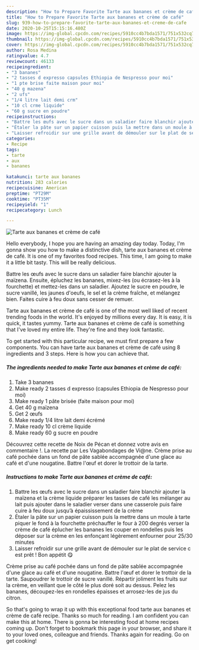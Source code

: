 ```yaml
---
description: "How to Prepare Favorite Tarte aux bananes et crème de café"
title: "How to Prepare Favorite Tarte aux bananes et crème de café"
slug: 939-how-to-prepare-favorite-tarte-aux-bananes-et-creme-de-cafe
date: 2020-10-25T15:15:16.480Z
image: https://img-global.cpcdn.com/recipes/5910cc4b7bda1571/751x532cq70/tarte-aux-bananes-et-creme-de-cafe-photo-principale-de-la-recette.jpg
thumbnail: https://img-global.cpcdn.com/recipes/5910cc4b7bda1571/751x532cq70/tarte-aux-bananes-et-creme-de-cafe-photo-principale-de-la-recette.jpg
cover: https://img-global.cpcdn.com/recipes/5910cc4b7bda1571/751x532cq70/tarte-aux-bananes-et-creme-de-cafe-photo-principale-de-la-recette.jpg
author: Rosa Medina
ratingvalue: 4.7
reviewcount: 46133
recipeingredient:
- "3 bananes"
- "2 tasses d expresso capsules Ethiopia de Nespresso pour moi"
- "1 pte brise faite maison pour moi"
- "40 g mazena"
- "2 ufs"
- "1/4 litre lait demi crm"
- "10 cl crme liquide"
- "60 g sucre en poudre"
recipeinstructions:
- "Battre les œufs avec le sucre dans un saladier faire blanchir ajouter la maïzena et la crème liquide préparer les tasses de café les mélanger au lait puis ajouter dans le saladier verser dans une casserole puis faire cuire à feu doux jusqu’à épaississement de la crème"
- "Étaler la pâte sur un papier cuisson puis la mettre dans un moule à tarte piquer le fond à la fourchette préchauffer le four à 200 degrés verser la crème de café éplucher les bananes les couper en rondelles puis les déposer sur la crème en les enfonçant légèrement enfourner pour 25/30 minutes"
- "Laisser refroidir sur une grille avant de démouler sur le plat de service c est prêt ! Bon appétit 😋"
categories:
- Recipe
tags:
- tarte
- aux
- bananes

katakunci: tarte aux bananes 
nutrition: 283 calories
recipecuisine: American
preptime: "PT29M"
cooktime: "PT35M"
recipeyield: "1"
recipecategory: Lunch

---
```



![Tarte aux bananes et crème de café](https://img-global.cpcdn.com/recipes/5910cc4b7bda1571/751x532cq70/tarte-aux-bananes-et-creme-de-cafe-photo-principale-de-la-recette.jpg)

Hello everybody, I hope you are having an amazing day today. Today, I'm gonna show you how to make a distinctive dish, tarte aux bananes et crème de café. It is one of my favorites food recipes. This time, I am going to make it a little bit tasty. This will be really delicious.

Battre les œufs avec le sucre dans un saladier faire blanchir ajouter la maïzena. Ensuite, épluchez les bananes, mixez-les (ou écrasez-les à la fourchette) et mettez-les dans un saladier. Ajoutez le sucre en poudre, le sucre vanillé, les jaunes d&#39;oeufs, le sel et la crème fraîche, et mélangez bien. Faites cuire à feu doux sans cesser de remuer.

Tarte aux bananes et crème de café is one of the most well liked of recent trending foods in the world. It's enjoyed by millions every day. It is easy, it is quick, it tastes yummy. Tarte aux bananes et crème de café is something that I've loved my entire life. They're fine and they look fantastic.


To get started with this particular recipe, we must first prepare a few components. You can have tarte aux bananes et crème de café using 8 ingredients and 3 steps. Here is how you can achieve that.

<!--inarticleads1-->

##### The ingredients needed to make Tarte aux bananes et crème de café:

1. Take 3 bananes
1. Make ready 2 tasses d expresso (capsules Ethiopia de Nespresso pour moi)
1. Make ready 1 pâte brisée (faite maison pour moi)
1. Get 40 g maïzena
1. Get 2 œufs
1. Make ready 1/4 litre lait demi écrémé
1. Make ready 10 cl crème liquide
1. Make ready 60 g sucre en poudre


Découvrez cette recette de Noix de Pécan et donnez votre avis en commentaire !. La recette par Les Vagabondages de Vi@ne. Crème prise au café pochée dans un fond de pâte sablée accompagnée d&#39;une glace au café et d&#39;une nougatine. Battre l&#39;œuf et dorer le trottoir de la tarte. 

<!--inarticleads2-->

##### Instructions to make Tarte aux bananes et crème de café:

1. Battre les œufs avec le sucre dans un saladier faire blanchir ajouter la maïzena et la crème liquide préparer les tasses de café les mélanger au lait puis ajouter dans le saladier verser dans une casserole puis faire cuire à feu doux jusqu’à épaississement de la crème
1. Étaler la pâte sur un papier cuisson puis la mettre dans un moule à tarte piquer le fond à la fourchette préchauffer le four à 200 degrés verser la crème de café éplucher les bananes les couper en rondelles puis les déposer sur la crème en les enfonçant légèrement enfourner pour 25/30 minutes
1. Laisser refroidir sur une grille avant de démouler sur le plat de service c est prêt ! Bon appétit 😋


Crème prise au café pochée dans un fond de pâte sablée accompagnée d&#39;une glace au café et d&#39;une nougatine. Battre l&#39;œuf et dorer le trottoir de la tarte. Saupoudrer le trottoir de sucre vanillé. Répartir joliment les fruits sur la crème, en veillant que le côté le plus doré soit au dessus. Pelez les bananes, découpez-les en rondelles épaisses et arrosez-les de jus du citron. 

So that's going to wrap it up with this exceptional food tarte aux bananes et crème de café recipe. Thanks so much for reading. I am confident you can make this at home. There is gonna be interesting food at home recipes coming up. Don't forget to bookmark this page in your browser, and share it to your loved ones, colleague and friends. Thanks again for reading. Go on get cooking!
